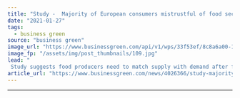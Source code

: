 ```yaml
---
title: "Study -  Majority of European consumers mistrustful of food sector sustainability claims"
date: "2021-01-27"
tags: 
  - business green
source: "business green"
image_url: "https://www.businessgreen.com/api/v1/wps/33f53ef/8c8a6a00-1953-48ba-aa03-19ccf7c1189c/4/gemma-stpjHJGqZyw-unsplash-185x114.jpg"
image_fp: "/assets/img/post_thumbnails/109.jpg"
lead: "
 Study suggests food producers need to match supply with demand after findings reveal Europeans want environmentally responsible products, but don’t trust that food companies sustainability claims ..."
article_url: "https://www.businessgreen.com/news/4026366/study-majority-european-consumers-mistrustful-food-sector-sustainability-claims"
---
```


---
